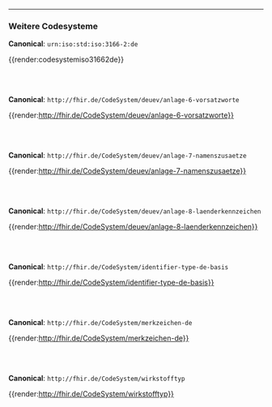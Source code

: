 ----
### Weitere Codesysteme

**Canonical**: ```urn:iso:std:iso:3166-2:de```

{{render:codesystemiso31662de}}

<br><br>

**Canonical**: ```http://fhir.de/CodeSystem/deuev/anlage-6-vorsatzworte```

{{render:http://fhir.de/CodeSystem/deuev/anlage-6-vorsatzworte}}

<br><br>

**Canonical**: ```http://fhir.de/CodeSystem/deuev/anlage-7-namenszusaetze```

{{render:http://fhir.de/CodeSystem/deuev/anlage-7-namenszusaetze}}

<br><br>

**Canonical**: ```http://fhir.de/CodeSystem/deuev/anlage-8-laenderkennzeichen```

{{render:http://fhir.de/CodeSystem/deuev/anlage-8-laenderkennzeichen}}

<br><br>

**Canonical**: ```http://fhir.de/CodeSystem/identifier-type-de-basis```

{{render:http://fhir.de/CodeSystem/identifier-type-de-basis}}

<br><br>

**Canonical**: ```http://fhir.de/CodeSystem/merkzeichen-de```

{{render:http://fhir.de/CodeSystem/merkzeichen-de}}

<br><br>

**Canonical**: ```http://fhir.de/CodeSystem/wirkstofftyp```

{{render:http://fhir.de/CodeSystem/wirkstofftyp}}
